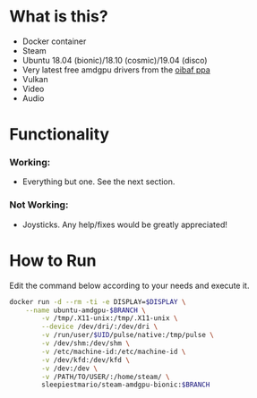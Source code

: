 # What is this?
* Docker container
* Steam
* Ubuntu 18.04 (bionic)/18.10 (cosmic)/19.04 (disco)
* Very latest free amdgpu drivers from the [oibaf ppa](https://launchpad.net/~oibaf/+archive/ubuntu/graphics-drivers)
* Vulkan
* Video
* Audio

# Functionality

### Working:
* Everything but one. See the next section.

### Not Working:
* Joysticks. Any help/fixes would be greatly appreciated!  

# How to Run 
Edit the command below according to your needs and execute it. 
```sh
docker run -d --rm -ti -e DISPLAY=$DISPLAY \
	--name ubuntu-amdgpu-$BRANCH \
        -v /tmp/.X11-unix:/tmp/.X11-unix \
        --device /dev/dri/:/dev/dri \
        -v /run/user/$UID/pulse/native:/tmp/pulse \
        -v /dev/shm:/dev/shm \
        -v /etc/machine-id:/etc/machine-id \
        -v /dev/kfd:/dev/kfd \
        -v /dev:/dev \
        -v /PATH/TO/USER/:/home/steam/ \
        sleepiestmario/steam-amdgpu-bionic:$BRANCH
```
